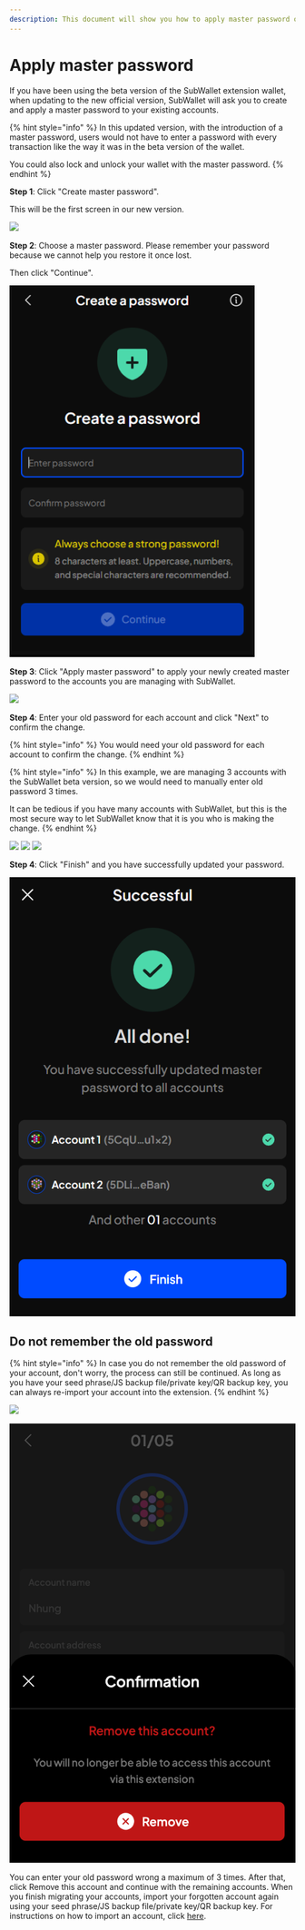 ```yaml
---
description: This document will show you how to apply master password on SubWallet.
---
```


# Apply master password

If you have been using the beta version of the SubWallet extension wallet, when updating to the new official version, SubWallet will ask you to create and apply a master password to your existing accounts.&#x20;

{% hint style="info" %}
In this updated version, with the introduction of a master password, users would not have to enter a password with every transaction like the way it was in the beta version of the wallet.&#x20;

You could also lock and unlock your wallet with the master password.&#x20;
{% endhint %}

**Step 1**: Click "Create master password".

This will be the first screen in our new version.

![](<../../../.gitbook/assets/Screenshot 2023-04-18 093511.png>)



**Step 2**: Choose a master password. Please remember your password because we cannot help you restore it once lost.&#x20;

Then click "Continue".

![](<../../../.gitbook/assets/image (75) (1) (1) (1).png>)

**Step 3**: Click "Apply master password" to apply your newly created master password to the accounts you are managing with SubWallet.&#x20;

![](<../../../.gitbook/assets/Screenshot 2023-04-18 093558.png>)



**Step 4**: Enter your old password for each account and click "Next" to confirm the change.

{% hint style="info" %}
You would need your old password for each account to confirm the change.&#x20;
{% endhint %}

{% hint style="info" %}
In this example, we are managing 3 accounts with the SubWallet beta version, so we would need to manually enter old password 3 times.&#x20;

It can be tedious if you have many accounts with SubWallet, but this is the most secure way to let SubWallet know that it is you who is making the change.&#x20;
{% endhint %}

![](<../../../.gitbook/assets/spaces\_2zseowhOCGE5xsJFb2z5\_uploads\_OeoJ91TQS9Qo5Q3QnLUs\_Screenshot 2023-04-18 094355.webp>) ![](<../../../.gitbook/assets/spaces\_2zseowhOCGE5xsJFb2z5\_uploads\_xRL62Ur3ddEAGINGfoNW\_Screenshot 2023-04-18 094417.webp>) ![](<../../../.gitbook/assets/spaces\_2zseowhOCGE5xsJFb2z5\_uploads\_bNWO24PM6Ao14IiaJ3HZ\_Screenshot 2023-04-18 094446.webp>)



**Step 4**: Click "Finish" and you have successfully updated your password.&#x20;

![](<../../../.gitbook/assets/image (6) (1) (1) (1) (1) (1) (1).png>)

## Do not remember the old password

{% hint style="info" %}
In case you do not remember the old password of your account, don't worry, the process can still be continued. As long as you have your seed phrase/JS backup file/private key/QR backup key, you can always re-import your account into the extension.
{% endhint %}

![](<../../../.gitbook/assets/image (4) (4).png>)

![](<../../../.gitbook/assets/image (80) (1) (1) (1) (1).png>)

You can enter your old password wrong a maximum of 3 times. After that, click Remove this account and continue with the remaining accounts. When you finish migrating your accounts, import your forgotten account again using your seed phrase/JS backup file/private key/QR backup key. For instructions on how to import an account, click [here](../../account-management/import-and-restore-an-account.md).
